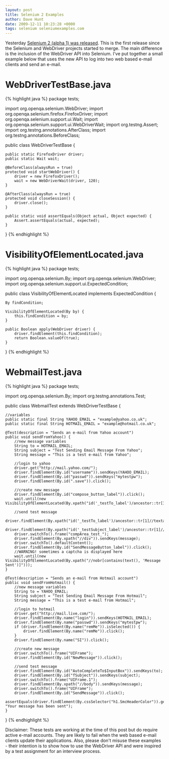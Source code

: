 ```yaml
---
layout: post
title: Selenium 2 Examples
author: Dave Hunt
date: 2009-12-11 10:23:28 +0000
tags: selenium seleniumexamples.com
---
```

Yesterday [Selenium 2 (alpha 1) was released](http://groups.google.co.uk/group/selenium-developers/browse_thread/thread/ef3897dd08c1ab2e).
This is the first release since the Selenium and WebDriver projects started to
merge. The main difference is the inclusion of the WebDriver API into Selenium.
I've put together a small example below that uses the new API to log into two
web based e-mail clients and send an e-mail.<!--more-->

# WebDriverTestBase.java

{% highlight java %}
package tests;

import org.openqa.selenium.WebDriver;
import org.openqa.selenium.firefox.FirefoxDriver;
import org.openqa.selenium.support.ui.Wait;
import org.openqa.selenium.support.ui.WebDriverWait;
import org.testng.Assert;
import org.testng.annotations.AfterClass;
import org.testng.annotations.BeforeClass;

public class WebDriverTestBase {

	public static FirefoxDriver driver;
	public static Wait wait;

	@BeforeClass(alwaysRun = true)
    protected void startWebDriver() {
    	driver = new FirefoxDriver();
    	wait = new WebDriverWait(driver, 120);
    }

    @AfterClass(alwaysRun = true)
    protected void closeSession() {
	    driver.close();
    }

    public static void assertEquals(Object actual, Object expected) {
    	Assert.assertEquals(actual, expected);
    }

}
{% endhighlight %}

# VisibilityOfElementLocated.java

{% highlight java %}
package tests;

import org.openqa.selenium.By;
import org.openqa.selenium.WebDriver;
import org.openqa.selenium.support.ui.ExpectedCondition;

public class VisibilityOfElementLocated implements ExpectedCondition {

	By findCondition;

	VisibilityOfElementLocated(By by) {
		this.findCondition = by;
	}

	public Boolean apply(WebDriver driver) {
		driver.findElement(this.findCondition);
		return Boolean.valueOf(true);
	}

}
{% endhighlight %}

# WebmailTest.java

{% highlight java %}
package tests;

import org.openqa.selenium.By;
import org.testng.annotations.Test;

public class WebmailTest extends WebDriverTestBase {

	//variables
	public static final String YAHOO_EMAIL = "example@yahoo.co.uk";
	public static final String HOTMAIL_EMAIL = "example@hotmail.co.uk";

	@Test(description = "Sends an e-mail from Yahoo account")
	public void sendFromYahoo() {
		//new message variables
		String to = HOTMAIL_EMAIL;
		String subject = "Test Sending Email Message From Yahoo";
		String message = "This is a test e-mail from Yahoo";

		//login to yahoo
		driver.get("http://mail.yahoo.com/");
		driver.findElement(By.id("username")).sendKeys(YAHOO_EMAIL);
		driver.findElement(By.id("passwd")).sendKeys("mytestpw");
		driver.findElement(By.id(".save")).click();

		//create new message
		driver.findElement(By.id("compose_button_label")).click();
		wait.until(new VisibilityOfElementLocated(By.xpath("id('_testTo_label')/ancestor::tr[1]//textarea")));

		//send test message
		driver.findElement(By.xpath("id('_testTo_label')/ancestor::tr[1]//textarea")).sendKeys(to);
		driver.findElement(By.xpath("id('_testSubject_label')/ancestor::tr[1]//input")).sendKeys(subject);
		driver.switchTo().frame("compArea_test_");
		driver.findElement(By.xpath("//div")).sendKeys(message);
		driver.switchTo().defaultContent();
		driver.findElement(By.id("SendMessageButton_label")).click();
		//WARNING! sometimes a captcha is displayed here
		wait.until(new VisibilityOfElementLocated(By.xpath("//nobr[contains(text(), 'Message Sent')]")));
	}

	@Test(description = "Sends an e-mail from Hotmail account")
	public void sendFromHotmail() {
		//new message variables
		String to = YAHOO_EMAIL;
		String subject = "Test Sending Email Message From Hotmail";
		String message = "This is a test e-mail from Hotmail";

		//login to hotmail
		driver.get("http://mail.live.com/");
		driver.findElement(By.name("login")).sendKeys(HOTMAIL_EMAIL);
		driver.findElement(By.name("passwd")).sendKeys("mytestpw");
		if (driver.findElement(By.name("remMe")).isSelected()) {
			driver.findElement(By.name("remMe")).click();
		}
		driver.findElement(By.name("SI")).click();

		//create new message
		driver.switchTo().frame("UIFrame");
		driver.findElement(By.id("NewMessage")).click();

		//send test message
		driver.findElement(By.id("AutoCompleteTo$InputBox")).sendKeys(to);
		driver.findElement(By.id("fSubject")).sendKeys(subject);
		driver.switchTo().frame("UIFrame.1");
		driver.findElement(By.xpath("//body")).sendKeys(message);
		driver.switchTo().frame("UIFrame");
		driver.findElement(By.id("SendMessage")).click();
		assertEquals(driver.findElement(By.cssSelector("h1.SmcHeaderColor")).getText(), "Your message has been sent");
	}

}
{% endhighlight %}

Disclaimer: These tests are working at the time of this post but do require
active e-mail accounts. They are likely to fail when the web based e-mail
clients update their applications. Also, please don't misuse these examples -
their intention is to show how to use the WebDriver API and were inspired by a
test assignment for an interview process.
